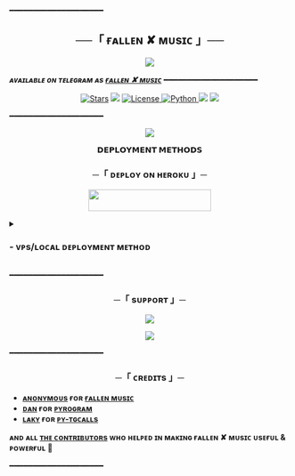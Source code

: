 ━━━━━━━━━━━━━━━━━━━━

<h2 align="center">
    ──「 ғᴀʟʟᴇɴ ✘ ᴍᴜsɪᴄ 」──
</h2>

<p align="center">
  <img src="https://te.legra.ph/file/1f070ea3147e2a3ef44e4.jpg">
</p>

_**ᴀᴠᴀɪʟᴀʙʟᴇ ᴏɴ ᴛᴇʟᴇɢʀᴀᴍ ᴀs [ғᴀʟʟᴇɴ ✘ ᴍᴜsɪᴄ](https://t.me/FallenMusicBot)**_
━━━━━━━━━━━━━━━━━━━━

<p align="center">
<a href="https://github.com/AnonymousX1025/FallenMusic/stargazers"><img src="https://img.shields.io/github/stars/AnonymousX1025/FallenMusic?color=black&logo=github&logoColor=black&style=for-the-badge" alt="Stars" /></a>
<a href="https://github.com/AnonymousX1025/FallenMusic/network/members"> <img src="https://img.shields.io/github/forks/AnonymousX1025/FallenMusic?color=black&logo=github&logoColor=black&style=for-the-badge" /></a>
<a href="https://github.com/AnonymousX1025/FallenMusic/blob/master/LICENSE"> <img src="https://img.shields.io/badge/License-MIT-blueviolet?style=for-the-badge" alt="License" /> </a>
<a href="https://www.python.org/"> <img src="https://img.shields.io/badge/Written%20in-Python-skyblue?style=for-the-badge&logo=python" alt="Python" /> </a>
<a href="https://pypi.org/project/Pyrogram/"> <img src="https://img.shields.io/pypi/v/pyrogram?color=white&label=pyrogram&logo=python&logoColor=blue&style=for-the-badge" /></a>
<a href="https://github.com/AnonymousX1025/FallenMusic/commits/AnonymousX1025"> <img src="https://img.shields.io/github/last-commit/AnonymousX1025/FallenMusic?color=black&logo=github&logoColor=black&style=for-the-badge" /></a>
</p>

━━━━━━━━━━━━━━━━━━━━

<p align="center">
  <img src="https://te.legra.ph/file/8a38f66826c2ea5e97724.jpg">
</p>

<p align="center">
<b>𝗗𝗘𝗣𝗟𝗢𝗬𝗠𝗘𝗡𝗧 𝗠𝗘𝗧𝗛𝗢𝗗𝗦</b>
</p>

<h3 align="center">
    ─「 ᴅᴇᴩʟᴏʏ ᴏɴ ʜᴇʀᴏᴋᴜ 」─
</h3>

<p align="center"><a href="https://dashboard.heroku.com/new?template=https://github.com/dilop121/V21tets"> <img src="https://img.shields.io/badge/Deploy%20On%20Heroku-black?style=for-the-badge&logo=heroku" width="220" height="38.45"/></a></p>

<details>
<summary><h3>
- <b> ᴠᴘs/ʟᴏᴄᴀʟ ᴅᴇᴘʟᴏʏᴍᴇɴᴛ ᴍᴇᴛʜᴏᴅ </b>
</h3></summary>

- Get your [Necessary Variables](https://github.com/AnonymousX1025/FallenMusic/blob/master/sample.env)
- Upgrade and Update by :
`sudo apt-get update && sudo apt-get upgrade -y`
- Install required packages by :
`sudo apt-get install python3-pip ffmpeg -y`
- Install pip by :
`sudo pip3 install -U pip`
- Install node by :
`curl -fssL https://deb.nodesource.com/setup_18.x | sudo -E bash - && sudo apt-get install nodejs -y && npm i -g npm`
- Clone the repository by :
`git clone https://github.com/AnonymousX1025/FallenMusic && cd FallenMusic`
- Install requirements by :
`pip3 install -U -r requirements.txt`
- Fill your variables in the env by :
`vi sample.env`<br>
Press `I` on the keyboard for editing env<br>
Press `Ctrl+C` when you're done with editing env and `:wq` to save the env<br>
- Rename the env file by :
`mv sample.env .env`
- Install tmux to keep running your bot when you close the terminal by :
`sudo apt install tmux && tmux`
- Finally run the bot by :
`bash fallen`
- For getting out from tmux session<br>
Press `Ctrl+b` and then `d`

<p align="center">
  <img src="https://te.legra.ph/file/b09cdfe8fb553fdd976eb.jpg">
</p>

</details>

━━━━━━━━━━━━━━━━━━━━
<h3 align="center">
    ─「 sᴜᴩᴩᴏʀᴛ 」─
</h3>

<p align="center">
<a href="https://telegram.me/DevilsHeavenMF"><img src="https://img.shields.io/badge/-Support%20Group-blue.svg?style=for-the-badge&logo=Telegram"></a>
</p>
<p align="center">
<a href="https://telegram.me/FallenAssociation"><img src="https://img.shields.io/badge/-Support%20Channel-blue.svg?style=for-the-badge&logo=Telegram"></a>
</p>

━━━━━━━━━━━━━━━━━━━━

<h3 align="center">
    ─「 ᴄʀᴇᴅɪᴛs 」─
</h3>

- <b>[ᴀɴᴏɴʏᴍᴏᴜs](https://github.com/AnonymousX1025)  ғᴏʀ  [ғᴀʟʟᴇɴ ᴍᴜsɪᴄ](https://github.com/AnonymousX1025/FallenMusic) </b>
- <b>[ᴅᴀɴ](https://github.com/delivrance)  ғᴏʀ  [ᴘʏʀᴏɢʀᴀᴍ](https://github.com/pyrogram/pyrogram) </b>
- <b>[ʟᴀᴋʏ](https://github.com/Laky-64)  ғᴏʀ  [ᴘʏ-ᴛɢᴄᴀʟʟs](https://github.com/pytgcalls/pytgcalls) </b>

<b>ᴀɴᴅ ᴀʟʟ [ᴛʜᴇ ᴄᴏɴᴛʀɪʙᴜᴛᴏʀs](https://github.com/AnonymousX1025/FallenMusic/graphs/contributors) ᴡʜᴏ ʜᴇʟᴩᴇᴅ ɪɴ ᴍᴀᴋɪɴɢ ғᴀʟʟᴇɴ ✘ ᴍᴜsɪᴄ ᴜsᴇғᴜʟ & ᴩᴏᴡᴇʀғᴜʟ 🖤 </b>

━━━━━━━━━━━━━━━━━━━━
